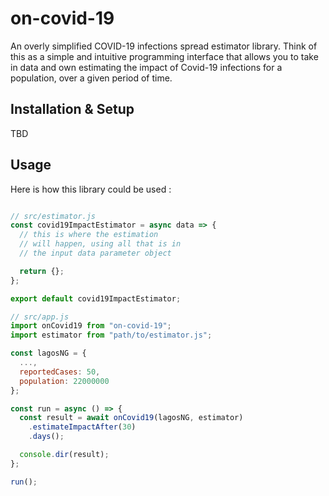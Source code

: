 # on-covid-19

An overly simplified COVID-19 infections spread estimator library. Think of this as a simple and intuitive programming interface that allows you to take in data and own estimating the impact of Covid-19 infections for a population, over a given period of time.

## Installation & Setup

TBD


## Usage

Here is how this library could be used :

```javascript

// src/estimator.js
const covid19ImpactEstimator = async data => {
  // this is where the estimation 
  // will happen, using all that is in 
  // the input data parameter object

  return {};
};

export default covid19ImpactEstimator;

// src/app.js
import onCovid19 from "on-covid-19";
import estimator from "path/to/estimator.js";

const lagosNG = {
  ...,
  reportedCases: 50,
  population: 22000000
};

const run = async () => {
  const result = await onCovid19(lagosNG, estimator)
    .estimateImpactAfter(30)
    .days();

  console.dir(result);
};

run();

```

<!--- 
E.g There will be 79 beds left to treat 3,500 severe COVID-19 patients who require hospitalization to recover.

THIS IS THE BIG PROBLEM: Nigeria will only have 79 unfilled beds but without extreme social distancing 
will have 921 sever COVID-19 positive cases 30 days from now. 
HOW ARE WE GOING TO TREAT THE OTHER 842 PATIENTS THAT REQUIRE HOSPITALIZATION TO RECOVER? 
(We would need 3.7 more hospitals the size of UBTH, each with 226 beds, to handle this number of patients).

Nigeria has five hospital beds per 10,000 population cc page 13 of https://www.rvo.nl/sites/default/files/Market_Study_Health_Nigeria.pdf
-->
